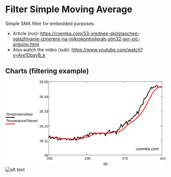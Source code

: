 # Filter Simple Moving Average
Simple SMA filter for embedded purposes.
* Article (rus): https://cxemka.com/53-srednee-skolzjaschee-sglazhivanie-izmerenii-na-mikrokontrollerah-stm32-avr-pic-arduino.html
* Also watch the video (sub): https://www.youtube.com/watch?v=Are1DpayB_k
## Charts (filtering example)
![alt text](https://github.com/Egoruch/Filter-Simple-Moving-Average/blob/master/img/moving_average_filtered_stm32.svg)
![alt text](https://cxemka.com/upload/art/sma/temperature_air_filtered.svg)
